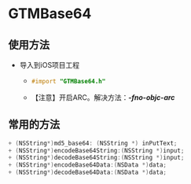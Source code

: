 # GTMBase64

## 使用方法
* 导入到iOS项目工程
  * ```objective-c
    #import "GTMBase64.h"
    ```
  * 【注意】开启ARC。解决方法：***-fno-objc-arc***
## 常用的方法
```objective-c
+ (NSString*)md5_base64: (NSString *) inPutText;
+ (NSString*)encodeBase64String:(NSString *)input;
+ (NSString*)decodeBase64String:(NSString *)input;
+ (NSString*)encodeBase64Data:(NSData *)data;
+ (NSString*)decodeBase64Data:(NSData *)data;
```
